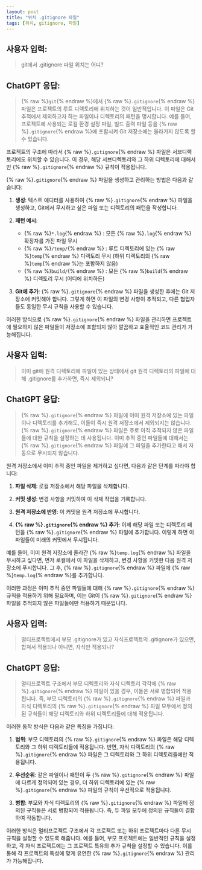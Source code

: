 ```yaml
---
layout: post
title: "위치 .gitignore 파일"
tags: [위치, gitignore, 파일]
---
```


## 사용자 입력:
> git에서 .gitignore 파일 위치는 어디?

## ChatGPT 응답:
> {% raw %}`git`{% endraw %}에서 {% raw %}`.gitignore`{% endraw %} 파일은 프로젝트의 루트 디렉토리에 위치하는 것이 일반적입니다. 이 파일은 Git 추적에서 제외하고자 하는 파일이나 디렉토리의 패턴을 명시합니다. 예를 들어, 프로젝트에 사용되는 로컬 환경 설정 파일, 빌드 출력 파일 등을 {% raw %}`.gitignore`{% endraw %}에 포함시켜 Git 저장소에는 올라가지 않도록 할 수 있습니다.

프로젝트의 구조에 따라서 {% raw %}`.gitignore`{% endraw %} 파일은 서브디렉토리에도 위치할 수 있습니다. 이 경우, 해당 서브디렉토리와 그 하위 디렉토리에 대해서만 {% raw %}`.gitignore`{% endraw %} 규칙이 적용됩니다.

{% raw %}`.gitignore`{% endraw %} 파일을 생성하고 관리하는 방법은 다음과 같습니다:

1. **생성**: 텍스트 에디터를 사용하여 {% raw %}`.gitignore`{% endraw %} 파일을 생성하고, Git에서 무시하고 싶은 파일 또는 디렉토리의 패턴을 작성합니다.

2. **패턴 예시**:
   - {% raw %}`*.log`{% endraw %} : 모든 {% raw %}`.log`{% endraw %} 확장자를 가진 파일 무시
   - {% raw %}`/temp/`{% endraw %} : 루트 디렉토리에 있는 {% raw %}`temp`{% endraw %} 디렉토리 무시 (하위 디렉토리의 {% raw %}`temp`{% endraw %}는 포함하지 않음)
   - {% raw %}`build/`{% endraw %} : 모든 {% raw %}`build`{% endraw %} 디렉토리 무시 (어디에 위치하든)

3. **Git에 추가**: {% raw %}`.gitignore`{% endraw %} 파일을 생성한 후에는 Git 저장소에 커밋해야 합니다. 그렇게 하면 이 파일의 변경 사항이 추적되고, 다른 협업자들도 동일한 무시 규칙을 사용할 수 있습니다.

이러한 방식으로 {% raw %}`.gitignore`{% endraw %} 파일을 관리하면 프로젝트에 필요하지 않은 파일들이 저장소에 포함되지 않아 깔끔하고 효율적인 코드 관리가 가능해집니다.

## 사용자 입력:
> 이미 git에 원격 디렉토리에 파일이 있는 상태에서 git 원격 디렉토리의 파일에 대해 .gitignore를 추가하면, 즉시 제외되나?

## ChatGPT 응답:
> {% raw %}`.gitignore`{% endraw %} 파일에 이미 원격 저장소에 있는 파일이나 디렉토리를 추가해도, 이들이 즉시 원격 저장소에서 제외되지는 않습니다. {% raw %}`.gitignore`{% endraw %} 파일은 주로 아직 추적되지 않은 파일들에 대한 규칙을 설정하는 데 사용됩니다. 이미 추적 중인 파일들에 대해서는 {% raw %}`.gitignore`{% endraw %} 파일에 그 파일을 추가한다고 해서 자동으로 무시되지 않습니다.

원격 저장소에서 이미 추적 중인 파일을 제거하고 싶다면, 다음과 같은 단계를 따라야 합니다:

1. **파일 삭제**: 로컬 저장소에서 해당 파일을 삭제합니다.

2. **커밋 생성**: 변경 사항을 커밋하여 이 삭제 작업을 기록합니다.

3. **원격 저장소에 반영**: 이 커밋을 원격 저장소에 푸시합니다.

4. **{% raw %}`.gitignore`{% endraw %} 추가**: 이제 해당 파일 또는 디렉토리 패턴을 {% raw %}`.gitignore`{% endraw %} 파일에 추가합니다. 이렇게 하면 이 파일들이 미래의 커밋에서 무시됩니다.

예를 들어, 이미 원격 저장소에 올라간 {% raw %}`temp.log`{% endraw %} 파일을 무시하고 싶다면, 먼저 로컬에서 이 파일을 삭제하고, 변경 사항을 커밋한 다음 원격 저장소에 푸시합니다. 그 후, {% raw %}`.gitignore`{% endraw %} 파일에 {% raw %}`temp.log`{% endraw %}를 추가합니다.

이러한 과정은 이미 추적 중인 파일들에 대해 {% raw %}`.gitignore`{% endraw %} 규칙을 적용하기 위해 필요하며, 이는 Git이 {% raw %}`.gitignore`{% endraw %} 파일을 추적되지 않은 파일들에만 적용하기 때문입니다.

## 사용자 입력:
> 멀티프로젝트에서 부모 .gitignore가 있고 자식프로젝트의 .gitignore가 있으면, 합쳐서 적용되나 아니면, 자식만 적용되나?

## ChatGPT 응답:
> 멀티프로젝트 구조에서 부모 디렉토리와 자식 디렉토리 각각에 {% raw %}`.gitignore`{% endraw %} 파일이 있을 경우, 이들은 서로 병합되어 적용됩니다. 즉, 부모 디렉토리의 {% raw %}`.gitignore`{% endraw %} 파일과 자식 디렉토리의 {% raw %}`.gitignore`{% endraw %} 파일 모두에서 정의된 규칙들이 해당 디렉토리와 하위 디렉토리들에 대해 적용됩니다.

이러한 동작 방식은 다음과 같은 특징을 가집니다:

1. **범위**: 부모 디렉토리의 {% raw %}`.gitignore`{% endraw %} 파일은 해당 디렉토리와 그 하위 디렉토리들에 적용됩니다. 반면, 자식 디렉토리의 {% raw %}`.gitignore`{% endraw %} 파일은 그 디렉토리와 그 하위 디렉토리들에만 적용됩니다.

2. **우선순위**: 같은 파일이나 패턴이 두 {% raw %}`.gitignore`{% endraw %} 파일에 다르게 정의되어 있는 경우, 더 하위 디렉토리에 있는 {% raw %}`.gitignore`{% endraw %} 파일의 규칙이 우선적으로 적용됩니다.

3. **병합**: 부모와 자식 디렉토리의 {% raw %}`.gitignore`{% endraw %} 파일에 정의된 규칙들은 서로 병합되어 적용됩니다. 즉, 두 파일 모두에 정의된 규칙들이 결합하여 작동합니다.

이러한 방식은 멀티프로젝트 구조에서 각 프로젝트 또는 하위 프로젝트마다 다른 무시 규칙을 설정할 수 있도록 해줍니다. 예를 들어, 부모 프로젝트에는 일반적인 규칙을 설정하고, 각 자식 프로젝트에는 그 프로젝트 특유의 추가 규칙을 설정할 수 있습니다. 이를 통해 각 프로젝트의 특성에 맞게 유연한 {% raw %}`.gitignore`{% endraw %} 관리가 가능해집니다.

